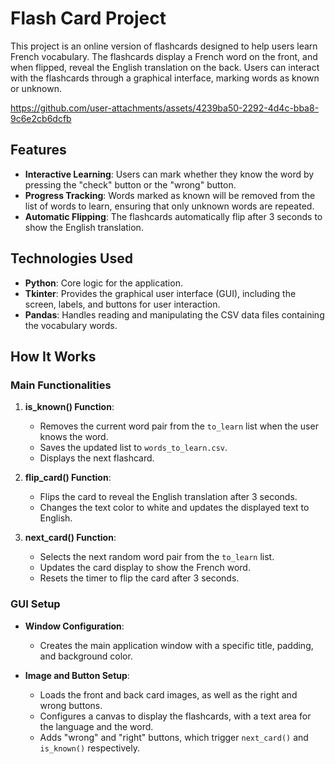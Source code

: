 # Flash Card Project

This project is an online version of flashcards designed to help users learn French vocabulary. The flashcards display a French word on the front, and when flipped, reveal the English translation on the back. Users can interact with the flashcards through a graphical interface, marking words as known or unknown.

https://github.com/user-attachments/assets/4239ba50-2292-4d4c-bba8-9c6e2cb6dcfb

## Features

- **Interactive Learning**: Users can mark whether they know the word by pressing the "check" button or the "wrong" button. 
- **Progress Tracking**: Words marked as known will be removed from the list of words to learn, ensuring that only unknown words are repeated.
- **Automatic Flipping**: The flashcards automatically flip after 3 seconds to show the English translation.

## Technologies Used

- **Python**: Core logic for the application.
- **Tkinter**: Provides the graphical user interface (GUI), including the screen, labels, and buttons for user interaction.
- **Pandas**: Handles reading and manipulating the CSV data files containing the vocabulary words.

## How It Works

### Main Functionalities

1. **is_known() Function**:
   - Removes the current word pair from the `to_learn` list when the user knows the word.
   - Saves the updated list to `words_to_learn.csv`.
   - Displays the next flashcard.

2. **flip_card() Function**:
   - Flips the card to reveal the English translation after 3 seconds.
   - Changes the text color to white and updates the displayed text to English.

3. **next_card() Function**:
   - Selects the next random word pair from the `to_learn` list.
   - Updates the card display to show the French word.
   - Resets the timer to flip the card after 3 seconds.

### GUI Setup

- **Window Configuration**:
  - Creates the main application window with a specific title, padding, and background color.
  
- **Image and Button Setup**:
  - Loads the front and back card images, as well as the right and wrong buttons.
  - Configures a canvas to display the flashcards, with a text area for the language and the word.
  - Adds "wrong" and "right" buttons, which trigger `next_card()` and `is_known()` respectively.
